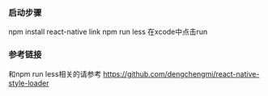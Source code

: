 ### 启动步骤
npm install
react-native link
npm run less
在xcode中点击run

### 参考链接
和npm run less相关的请参考 https://github.com/dengchengmi/react-native-style-loader
